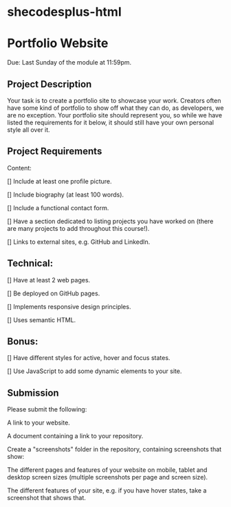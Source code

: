 # shecodesplus-html

<!-- To Do -->

# Portfolio Website

Due: Last Sunday of the module at 11:59pm.

## Project Description

Your task is to create a portfolio site to showcase your work. Creators often have some kind of portfolio to show off what they can do, as developers, we are no exception. Your portfolio site should represent you, so while we have listed the requirements for it below, it should still have your own personal style all over it.

## Project Requirements

Content:

[] Include at least one profile picture.

[] Include biography (at least 100 words).

[] Include a functional contact form.

[] Have a section dedicated to listing projects you have worked on (there are many projects to add throughout this course!).

[] Links to external sites, e.g. GitHub and LinkedIn.

## Technical:

[] Have at least 2 web pages.

[] Be deployed on GitHub pages.

[] Implements responsive design principles.

[] Uses semantic HTML.

## Bonus:

[] Have different styles for active, hover and focus states.

[] Use JavaScript to add some dynamic elements to your site.

<!-- Below: For Myself -->

## Submission

Please submit the following:

A link to your website.

A document containing a link to your repository.

Create a "screenshots" folder in the repository, containing screenshots that show:

The different pages and features of your website on mobile, tablet and desktop screen sizes (multiple screenshots per page and screen size).

The different features of your site, e.g. if you have hover states, take a screenshot that shows that.
